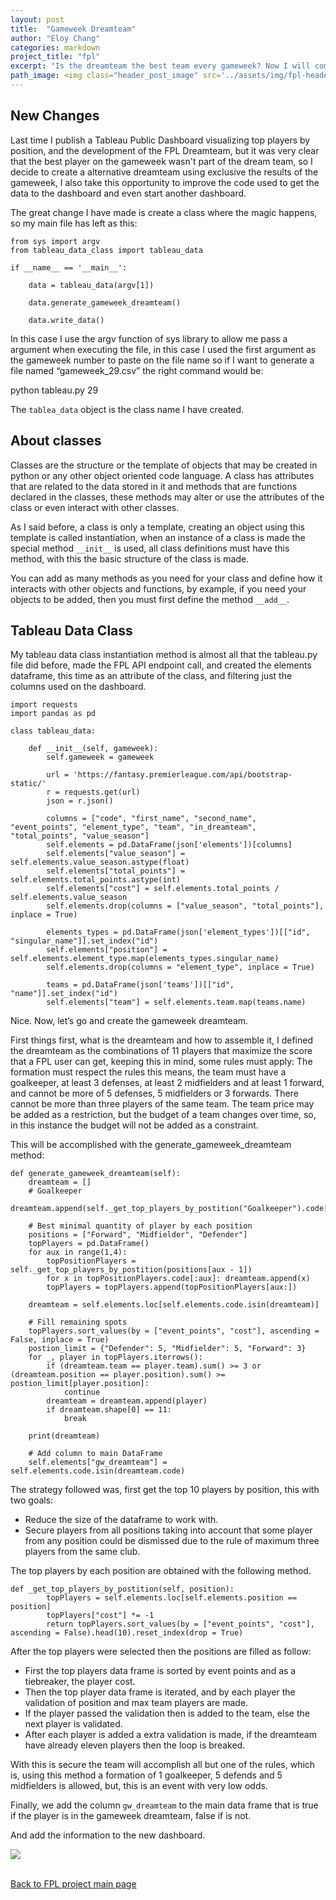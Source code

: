 ```yaml
---
layout: post
title:  "Gameweek Dreamteam"
author: "Eloy Chang"
categories: markdown
project_title: "fpl"
excerpt: "Is the dreamteam the best team every gameweek? Now I will compare the gameweek dreamteam with the FPL dreamteam"
path_image: <img class="header_post_image" src='../assets/img/fpl-header-post.png' alt="" />
---
```


## New Changes

Last time I publish a Tableau Public Dashboard visualizing top players by position, and the development of the FPL Dreamteam, but it was very clear that the best player on the gameweek wasn't part of the dream team, so I decide to create a alternative dreamteam using exclusive the results of the gameweek, I also take this opportunity to improve the code used to get the data to the dashboard and even start another dashboard.

The great change I have made is create a class where the magic happens, so my main file has left as this:

```
from sys import argv
from tableau_data_class import tableau_data

if __name__ == '__main__':

    data = tableau_data(argv[1])

    data.generate_gameweek_dreamteam()

    data.write_data()
```

In this case I use the argv function of sys library to allow me pass a argument when executing the file, in this case I used the first argument as the gameweek number to paste on the file name so if I want to generate a file named “gameweek_29.csv” the right command would be:

python tableau.py 29

The `tablea_data` object is the class name I have created.

## About classes

Classes are the structure or the template of objects that may be created in python or any other object oriented code language.
A class has attributes that are related to the data stored in it and methods that are functions declared in the classes, these methods may alter or use the attributes of the class or even interact with other classes.

As I said before, a class is only a template, creating an object using this template is called instantiation, when an instance of a class is made the special method `__init__` is used, all class definitions must have this method, with this the basic structure of the class is made.

You can add as many methods as you need for your class and define how it interacts with other objects and functions, by example, if you need your objects to be added, then you must first define the method `__add__`.

## Tableau Data Class

My tableau data class instantiation method is almost all that the tableau.py file did before, made the FPL API endpoint call, and created the elements dataframe, this time as an attribute of the class, and filtering just the columns used on the dashboard.

```
import requests
import pandas as pd

class tableau_data:

    def __init__(self, gameweek):
        self.gameweek = gameweek

        url = 'https://fantasy.premierleague.com/api/bootstrap-static/'
        r = requests.get(url)
        json = r.json()

        columns = ["code", "first_name", "second_name", "event_points", "element_type", "team", "in_dreamteam", "total_points", "value_season"]
        self.elements = pd.DataFrame(json['elements'])[columns]
        self.elements["value_season"] = self.elements.value_season.astype(float)
        self.elements["total_points"] = self.elements.total_points.astype(int)
        self.elements["cost"] = self.elements.total_points / self.elements.value_season
        self.elements.drop(columns = ["value_season", "total_points"], inplace = True)

        elements_types = pd.DataFrame(json['element_types'])[["id", "singular_name"]].set_index("id")
        self.elements["position"] = self.elements.element_type.map(elements_types.singular_name)
        self.elements.drop(columns = "element_type", inplace = True)

        teams = pd.DataFrame(json['teams'])[["id", "name"]].set_index("id")
        self.elements["team"] = self.elements.team.map(teams.name)
```

Nice. Now, let’s go and create the gameweek dreamteam.

First things first, what is the dreamteam and how to assemble it, I defined the dreamteam as the combinations of 11 players that maximize the score that a FPL user can get, keeping this in mind, some rules must apply:
The formation must respect the rules this means, the team must have a goalkeeper, at least 3 defenses, at least 2 midfielders and at least 1 forward, and cannot be more of 5 defenses, 5 midfielders or 3 forwards.
There cannot be more than three players of the same team.
The team price may be added as a restriction, but the budget of a team changes over time, so, in this instance the budget will not be added as a constraint.  

This will be accomplished with the generate_gameweek_dreamteam method:

```
def generate_gameweek_dreamteam(self):
    dreamteam = []
    # Goalkeeper
    dreamteam.append(self._get_top_players_by_postition("Goalkeeper").code[0])

    # Best minimal quantity of player by each position
    positions = ["Forward", "Midfielder", "Defender"]
    topPlayers = pd.DataFrame()
    for aux in range(1,4):
        topPositionPlayers = self._get_top_players_by_postition(positions[aux - 1])
        for x in topPositionPlayers.code[:aux]: dreamteam.append(x)
        topPlayers = topPlayers.append(topPositionPlayers[aux:])

    dreamteam = self.elements.loc[self.elements.code.isin(dreamteam)]

    # Fill remaining spots
    topPlayers.sort_values(by = ["event_points", "cost"], ascending = False, inplace = True)
    postion_limit = {"Defender": 5, "Midfielder": 5, "Forward": 3}
    for _, player in topPlayers.iterrows():
        if (dreamteam.team == player.team).sum() >= 3 or (dreamteam.position == player.position).sum() >= postion_limit[player.position]:
            continue
        dreamteam = dreamteam.append(player)
        if dreamteam.shape[0] == 11:
            break

    print(dreamteam)

    # Add column to main DataFrame
    self.elements["gw_dreamteam"] = self.elements.code.isin(dreamteam.code)
```

The strategy followed was, first get the top 10 players by position, this with two goals:
* Reduce the size of the dataframe to work with.
* Secure players from all positions taking into account that some player from any position could be dismissed due to the rule of maximum three players from the same club.

The top players by each position are obtained with the following method.

```
def _get_top_players_by_postition(self, position):
        topPlayers = self.elements.loc[self.elements.position == position]
        topPlayers["cost"] *= -1
        return topPlayers.sort_values(by = ["event_points", "cost"], ascending = False).head(10).reset_index(drop = True)
```

After the top players were selected then the positions are filled as follow:
* First the top players data frame is sorted by event points and as a tiebreaker, the player cost.
* Then the top player data frame is iterated, and by each player the validation of position and max team players are made.
* If the player passed the validation then is added to the team, else the next player is validated.
* After each player is added a extra validation is made, if the dreamteam have already eleven players then the loop is breaked.

With this is secure the team will accomplish all but one of the rules, which is, using this method a formation of 1 goalkeeper, 5 defends and 5 midfielders is allowed, but, this is an event with very low odds.

Finally, we add the column `gw_dreamteam` to the main data frame that is true if the player is in the gameweek dreamteam, false if is not.

And add the information to the new dashboard.

<body>
<div class='tableauPlaceholder' id='viz1616257006579' style='position: relative'><noscript><a href='https:&#47;&#47;bit.ly&#47;3liI6YB'><img alt=' ' src='https:&#47;&#47;public.tableau.com&#47;static&#47;images&#47;Fa&#47;FantasyPremierLeague_16157556653850&#47;MatchweekStats&#47;1_rss.png' style='border: none' /></a></noscript><object class='tableauViz'  style='display:none;'><param name='host_url' value='https%3A%2F%2Fpublic.tableau.com%2F' /> <param name='embed_code_version' value='3' /> <param name='site_root' value='' /><param name='name' value='FantasyPremierLeague_16157556653850&#47;MatchweekStats' /><param name='tabs' value='no' /><param name='toolbar' value='yes' /><param name='static_image' value='https:&#47;&#47;public.tableau.com&#47;static&#47;images&#47;Fa&#47;FantasyPremierLeague_16157556653850&#47;MatchweekStats&#47;1.png' /> <param name='animate_transition' value='yes' /><param name='display_static_image' value='yes' /><param name='display_spinner' value='yes' /><param name='display_overlay' value='yes' /><param name='display_count' value='yes' /><param name='language' value='es' /></object></div>                <script type='text/javascript'>                    var divElement = document.getElementById('viz1616257006579');                    var vizElement = divElement.getElementsByTagName('object')[0];                    if ( divElement.offsetWidth > 800 ) { vizElement.style.width='1024px';vizElement.style.height='795px';} else if ( divElement.offsetWidth > 500 ) { vizElement.style.width='1024px';vizElement.style.height='795px';} else { vizElement.style.width='100%';vizElement.style.height='2177px';}                     var scriptElement = document.createElement('script');                    scriptElement.src = 'https://public.tableau.com/javascripts/api/viz_v1.js';                    vizElement.parentNode.insertBefore(scriptElement, vizElement);                </script>
</body>

<div class="row align-items-center no-gutters mb-4 mb-lg-5">
      <div class="featured-text text-center text-lg-left">
        <br>
        <p class="text-black-50 mb-0"><a href="{{ '../fpl.html#masthead' | replace: '..', site.url }}">Back to FPL project main page</a></p>
      </div>
</div>


<!-- Core theme CSS (includes Bootstrap)-->
<link href="{{ '../assets/css/fpl_masthead.css' | replace: '..', site.url }}" rel="stylesheet" />
